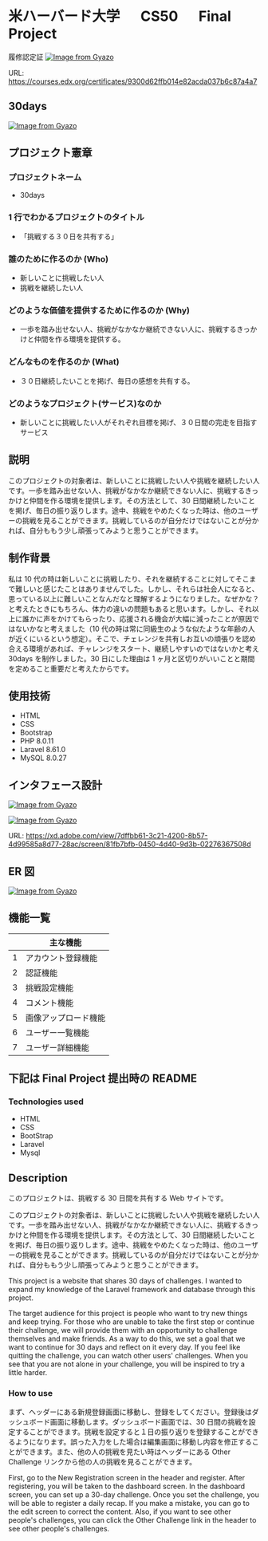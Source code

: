 # 米ハーバード大学 　 CS50 　 Final Project

履修認定証
[![Image from Gyazo](https://i.gyazo.com/9f1352300cab372f7bef42721017d815.png)](https://gyazo.com/9f1352300cab372f7bef42721017d815)

URL:
https://courses.edx.org/certificates/9300d62ffb014e82acda037b6c87a4a7

## 30days

[![Image from Gyazo](https://i.gyazo.com/28d16baa8f4766830907e98287c6b830.png)](https://gyazo.com/28d16baa8f4766830907e98287c6b830)

## プロジェクト憲章

### プロジェクトネーム

-   30days

### 1 行でわかるプロジェクトのタイトル

-   「挑戦する３０日を共有する」

### 誰のために作るのか (Who)

-   新しいことに挑戦したい人
-   挑戦を継続したい人

### どのような価値を提供するために作るのか (Why)

-   一歩を踏み出せない人、挑戦がなかなか継続できない人に、挑戦するきっかけと仲間を作る環境を提供する。

### どんなものを作るのか (What)

-   ３０日継続したいことを掲げ、毎日の感想を共有する。

### どのようなプロジェクト(サービス)なのか

-   新しいことに挑戦したい人がそれぞれ目標を掲げ、３０日間の完走を目指すサービス

## 説明

このプロジェクトの対象者は、新しいことに挑戦したい人や挑戦を継続したい人です。一歩を踏み出せない人、挑戦がなかなか継続できない人に、挑戦するきっかけと仲間を作る環境を提供します。その方法として、30 日間継続したいことを掲げ、毎日の振り返りします。途中、挑戦をやめたくなった時は、他のユーザーの挑戦を見ることができます。挑戦しているのが自分だけではないことが分かれば、自分ももう少し頑張ってみようと思うことができます。

## 制作背景

私は 10 代の時は新しいことに挑戦したり、それを継続することに対してそこまで難しいと感じたことはありませんでした。しかし、それらは社会人になると、思っている以上に難しいことなんだなと理解するようになりました。なぜかな？と考えたときにもちろん、体力の違いの問題もあると思います。しかし、それ以上に誰かに声をかけてもらったり、応援される機会が大幅に減ったことが原因ではないかなと考えました（10 代の時は常に同級生のような似たような年齢の人が近くにいるという想定）。そこで、チェレンジを共有しお互いの頑張りを認め合える環境があれば、チャレンジをスタート、継続しやすいのではないかと考え 30days を制作しました。30 日にした理由は 1 ヶ月と区切りがいいことと期間を定めること重要だと考えたからです。

## 使用技術

-   HTML
-   CSS
-   Bootstrap
-   PHP 8.0.11
-   Laravel 8.61.0
-   MySQL 8.0.27

## インタフェース設計

[![Image from Gyazo](https://i.gyazo.com/4f7b5ec761d1d5580750778514687251.png)](https://gyazo.com/4f7b5ec761d1d5580750778514687251)

[![Image from Gyazo](https://i.gyazo.com/f85897764819cdc2e458f388ea41f734.png)](https://gyazo.com/f85897764819cdc2e458f388ea41f734)

URL:
https://xd.adobe.com/view/7dffbb61-3c21-4200-8b57-4d99585a8d77-28ac/screen/81fb7bfb-0450-4d40-9d3b-02276367508d

## ER 図

[![Image from Gyazo](https://i.gyazo.com/50db99c64e4bdd0addbe937b19627716.png)](https://gyazo.com/50db99c64e4bdd0addbe937b19627716)

## 機能一覧

|     | 主な機能             |
| --- | -------------------- |
| 1   | アカウント登録機能   |
| 2   | 認証機能             |
| 3   | 挑戦設定機能         |
| 4   | コメント機能         |
| 5   | 画像アップロード機能 |
| 6   | ユーザー一覧機能     |
| 7   | ユーザー詳細機能     |

## 下記は Final Project 提出時の README

### Technologies used

-   HTML
-   CSS
-   BootStrap
-   Laravel
-   Mysql

## Description

このプロジェクトは、挑戦する 30 日間を共有する Web サイトです。

このプロジェクトの対象者は、新しいことに挑戦したい人や挑戦を継続したい人です。一歩を踏み出せない人、挑戦がなかなか継続できない人に、挑戦するきっかけと仲間を作る環境を提供します。その方法として、30 日間継続したいことを掲げ、毎日の振り返りします。途中、挑戦をやめたくなった時は、他のユーザーの挑戦を見ることができます。挑戦しているのが自分だけではないことが分かれば、自分ももう少し頑張ってみようと思うことができます。

This project is a website that shares 30 days of challenges. I wanted to expand my knowledge of the Laravel framework and database through this project.

The target audience for this project is people who want to try new things and keep trying. For those who are unable to take the first step or continue their challenge, we will provide them with an opportunity to challenge themselves and make friends. As a way to do this, we set a goal that we want to continue for 30 days and reflect on it every day. If you feel like quitting the challenge, you can watch other users' challenges. When you see that you are not alone in your challenge, you will be inspired to try a little harder.

### How to use

まず、ヘッダーにある新規登録画面に移動し、登録をしてください。登録後はダッシュボード画面に移動します。ダッシュボード画面では、30 日間の挑戦を設定することができます。挑戦を設定すると１日の振り返りを登録することができるようになります。誤った入力をした場合は編集画面に移動し内容を修正することができます。また、他の人の挑戦を見たい時はヘッダーにある Other Challenge リンクから他の人の挑戦を見ることができます。

First, go to the New Registration screen in the header and register. After registering, you will be taken to the dashboard screen. In the dashboard screen, you can set up a 30-day challenge. Once you set the challenge, you will be able to register a daily recap. If you make a mistake, you can go to the edit screen to correct the content. Also, if you want to see other people's challenges, you can click the Other Challenge link in the header to see other people's challenges.
